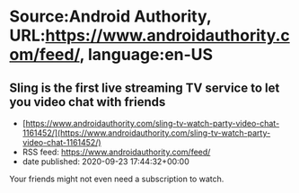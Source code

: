 # Source:Android Authority, URL:https://www.androidauthority.com/feed/, language:en-US

## Sling is the first live streaming TV service to let you video chat with friends
 - [https://www.androidauthority.com/sling-tv-watch-party-video-chat-1161452/](https://www.androidauthority.com/sling-tv-watch-party-video-chat-1161452/)
 - RSS feed: https://www.androidauthority.com/feed/
 - date published: 2020-09-23 17:44:32+00:00

Your friends might not even need a subscription to watch.


